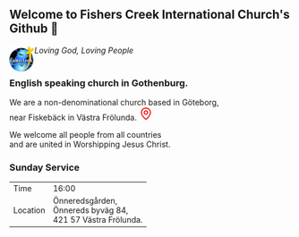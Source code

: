 ## Welcome to Fishers Creek International Church's Github 👋  
 

<a href="https://www.fisherscreek.net/" target="_blank">
<img src="./logo.png" 
  alt="Fishers Creek International Church Logo" 
  align="left" height="48">
</a> <i>Loving God, Loving People</i><br/><br/>

### English speaking church in Gothenburg.
We are a non-denominational church based in Göteborg,   
near Fiskebäck in Västra Frölunda. 
<a href="https://maps.app.goo.gl/gB3rTX9BuHMLtiW87" target="_blank">
  <img src="./map-pin.svg" 
  alt="location" 
  height="24">
</a>


We welcome all people from all countries   
and are united in Worshipping Jesus Christ.  

### Sunday Service
|          |                                                                     |
|----------|---------------------------------------------------------------------|
| Time     | 16:00                                                               |
| Location | Önneredsgården, <br/>Önnereds byväg 84, <br/>421 57 Västra Frölunda.|
